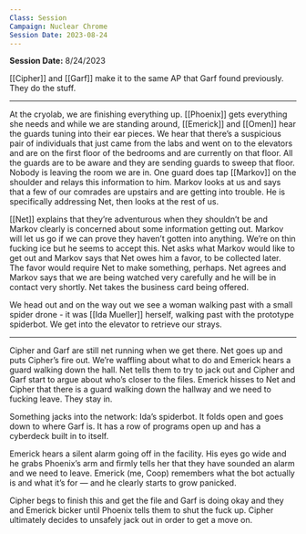 ```yaml
---
Class: Session
Campaign: Nuclear Chrome
Session Date: 2023-08-24
---
```

**Session Date:** 8/24/2023

[[Cipher]] and [[Garf]] make it to the same AP that Garf found previously. They do the stuff.

---

At the cryolab, we are finishing everything up. [[Phoenix]] gets everything she needs and while we are standing around, [[Emerick]] and [[Omen]] hear the guards tuning into their ear pieces. We hear that there’s a suspicious pair of individuals that just came from the labs and went on to the elevators and are on the first floor of the bedrooms and are currently on that floor. All the guards are to be aware and they are sending guards to sweep that floor. Nobody is leaving the room we are in. One guard does tap [[Markov]] on the shoulder and relays this information to him. Markov looks at us and says that a few of our comrades are upstairs and are getting into trouble. He is specifically addressing Net, then looks at the rest of us.

[[Net]] explains that they’re adventurous when they shouldn’t be and Markov clearly is concerned about some information getting out. Markov will let us go if we can prove they haven’t gotten into anything. We’re on thin fucking ice but he seems to accept this. Net asks what Markov would like to get out and Markov says that Net owes him a favor, to be collected later. The favor would require Net to make something, perhaps. Net agrees and Markov says that we are being watched very carefully and he will be in contact very shortly. Net takes the business card being offered.

We head out and on the way out we see a woman walking past with a small spider drone - it was [[Ida Mueller]] herself, walking past with the prototype spiderbot. We get into the elevator to retrieve our strays.

---

Cipher and Garf are still net running when we get there. Net goes up and puts Cipher’s fire out. We’re waffling about what to do and Emerick hears a guard walking down the hall. Net tells them to try to jack out and Cipher and Garf start to argue about who’s closer to the files. Emerick hisses to Net and Cipher that there is a guard walking down the hallway and we need to fucking leave. They stay in.

Something jacks into the network: Ida’s spiderbot. It folds open and goes down to where Garf is. It has a row of programs open up and has a cyberdeck built in to itself.

Emerick hears a silent alarm going off in the facility. His eyes go wide and he grabs Phoenix’s arm and firmly tells her that they have sounded an alarm and we need to leave. Emerick (me, Coop) remembers what the bot actually is and what it’s for — and he clearly starts to grow panicked.

Cipher begs to finish this and get the file and Garf is doing okay and they and Emerick bicker until Phoenix tells them to shut the fuck up. Cipher ultimately decides to unsafely jack out in order to get a move on.